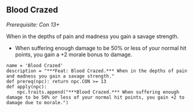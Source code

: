 ## Blood Crazed
*Prerequisite: Con 13+*

When in the depths of pain and madness you gain a savage strength.

* When suffering enough damage to be 50% or less of your normal hit points, you gain a +2 morale bonus to damage.

```
name = 'Blood Crazed'
description = "***Feat: Blood Crazed.*** When in the depths of pain and madness you gain a savage strength."
def prereq(npc): return npc.CON >= 13
def apply(npc):
    npc.traits.append("***Blood Crazed.*** When suffering enough damage to be 50% or less of your normal hit points, you gain +2 to damage due to morale.")
```

